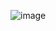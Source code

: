 ![image](https://github.com/italia713/Calculator/assets/68444573/65a447f7-6ed3-4f16-82eb-ca29fb90a4cd)
